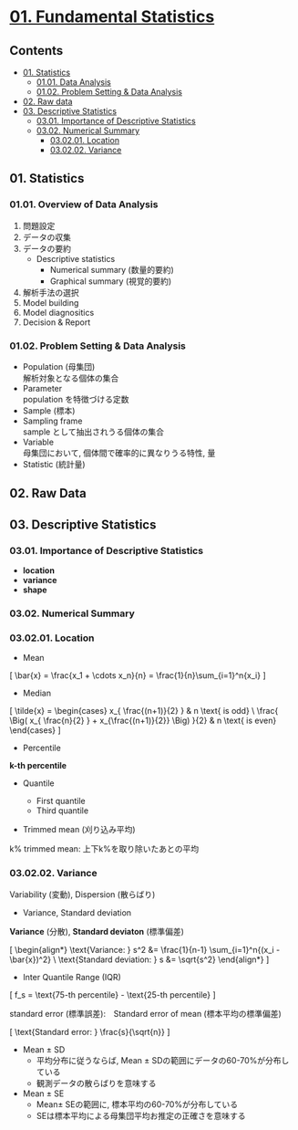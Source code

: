 <!--
Filename: 	note.md
Project: 	/Users/shume/Developer/stat/MedicalStatisticsClass2015/01
Author: 	shumez <https://github.com/shumez>
Created: 	2019-06-26 14:31:9
Modified: 	2019-06-26 16:23:32
-----
Copyright (c) 2019 shumez
-->

# [01. Fundamental Statistics]

## Contents

- [01. Statistics][01]
    - [01.01. Data Analysis][0101]
    - [01.02. Problem Setting & Data Analysis][0102]
- [02. Raw data][02]
- [03. Descriptive Statistics][03]
    - [03.01. Importance of Descriptive Statistics][0301]
    - [03.02. Numerical Summary][0302]
        - [03.02.01. Location][030201]
        - [03.02.02. Variance][030202]


## 01. Statistics

### 01.01. Overview of Data Analysis

1. 問題設定
2. データの収集
3. データの要約
    - Descriptive statistics
        - Numerical summary (数量的要約)
        - Graphical summary (視覚的要約)
4. 解析手法の選択
5. Model building
6. Model diagnositics
7. Decision & Report


### 01.02. Problem Setting & Data Analysis

- Population (母集団)  
    解析対象となる個体の集合
- Parameter  
    population を特徴づける定数
- Sample (標本)
- Sampling frame  
    sample として抽出されうる個体の集合
- Variable  
    母集団において, 個体間で確率的に異なりうる特性, 量
- Statistic (統計量)


## 02. Raw Data


## 03. Descriptive Statistics

### 03.01. Importance of Descriptive Statistics

- **location**
- **variance**
- **shape**


### 03.02. Numerical Summary

### 03.02.01. Location

- Mean 

\[ \bar{x} = \frac{x_1 + \cdots x_n}{n} = \frac{1}{n}\sum_{i=1}^n{x_i} \]

- Median

\[ \tilde{x} = \begin{cases}
    x_{ \frac{(n+1)}{2} } & n \text{ is odd} \\
    \frac{ \Big( x_{  \frac{n}{2}  } + x_{\frac{(n+1)}{2}} \Big) }{2} & n \text{ is even}
\end{cases} \]

- Percentile

**k-th percentile**

- Quantile
    - First quantile
    - Third quantile
  
- Trimmed mean (刈り込み平均)

k% trimmed mean: 上下k%を取り除いたあとの平均


### 03.02.02. Variance

Variability (変動), Dispersion (散らばり)

- Variance, Standard deviation

**Variance** (分散), **Standard deviaton** (標準偏差)

\[ 
    \begin{align*}
        \text{Variance: } s^2 &= \frac{1}{n-1} \sum_{i=1}^n{(x_i - \bar{x})^2} \\
        \text{Standard deviation: } s &= \sqrt{s^2} 
    \end{align*}
\]

- Inter Quantile Range (IQR)

\[ f_s = \text{75-th percentile} - \text{25-th percentile} \]


standard error (標準誤差):　Standard error of mean (標本平均の標準偏差)

\[ \text{Standard error: } \frac{s}{\sqrt{n}} \]

- Mean ± SD  
    - 平均分布に従うならば, Mean ± SDの範囲にデータの60-70%が分布している
    - 観測データの散らばりを意味する
- Mean ± SE
    - Mean± SEの範囲に, 標本平均の60-70%が分布している
    - SEは標本平均による母集団平均お推定の正確さを意味する





##
<!-- toc -->
[01. Fundamental Statistics]: https://drive.google.com/drive/u/0/folders/0B-_Hpdri56S1bUJsZGcxX1RJS1E
[01]: #01_statistics
[0101]: #0101_overview_of_data_analysis
[0102]: #0102_problem_setting_data_analysis
[02]: #02_raw_data
[03]: #03_descriptive_statistics
[0301]: #0301_importance_of_descriptive_statistics
[0302]: #0302_numerical_summary
[030201]: #030201_location
[030202]: #030202_variance

<!-- ref -->

<!-- fig -->

<!-- term -->

<style type="text/css">
	img{width: 51%; float: right;}
</style>